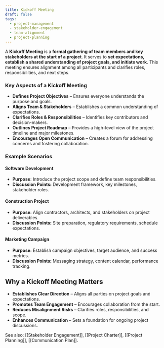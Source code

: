 ```yaml
---
title: Kickoff Meeting
draft: false
tags:
  - project-management
  - stakeholder-engagement
  - team-alignment
  - project-planning
---
```


A **Kickoff Meeting** is a **formal gathering of team members and key stakeholders at the start of a project**. It serves to **set expectations, establish a shared understanding of project goals, and initiate work**. This meeting ensures alignment among all participants and clarifies roles, responsibilities, and next steps.

### **Key Aspects of a Kickoff Meeting**
- **Defines Project Objectives** – Ensures everyone understands the purpose and goals.
- **Aligns Team & Stakeholders** – Establishes a common understanding of expectations.
- **Clarifies Roles & Responsibilities** – Identifies key contributors and decision-makers.
- **Outlines Project Roadmap** – Provides a high-level view of the project timeline and major milestones.
- **Encourages Open Communication** – Creates a forum for addressing concerns and fostering collaboration.

### **Example Scenarios**

#### **Software Development**
- **Purpose:** Introduce the project scope and define team responsibilities.
- **Discussion Points:** Development framework, key milestones, stakeholder roles.

#### **Construction Project**
- **Purpose:** Align contractors, architects, and stakeholders on project deliverables.
- **Discussion Points:** Site preparation, regulatory requirements, schedule expectations.

#### **Marketing Campaign**
- **Purpose:** Establish campaign objectives, target audience, and success metrics.
- **Discussion Points:** Messaging strategy, content calendar, performance tracking.

## **Why a Kickoff Meeting Matters**
- **Establishes Clear Direction** – Aligns all parties on project goals and expectations.
- **Promotes Team Engagement** – Encourages collaboration from the start.
- **Reduces Misalignment Risks** – Clarifies roles, responsibilities, and scope.
- **Enhances Communication** – Sets a foundation for ongoing project discussions.

See also: [[Stakeholder Engagement]], [[Project Charter]], [[Project Planning]], [[Communication Plan]].
